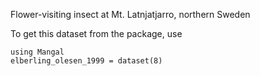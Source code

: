 Flower-visiting insect at Mt. Latnjatjarro, northern Sweden

To get this dataset from the package, use

    using Mangal
    elberling_olesen_1999 = dataset(8)

